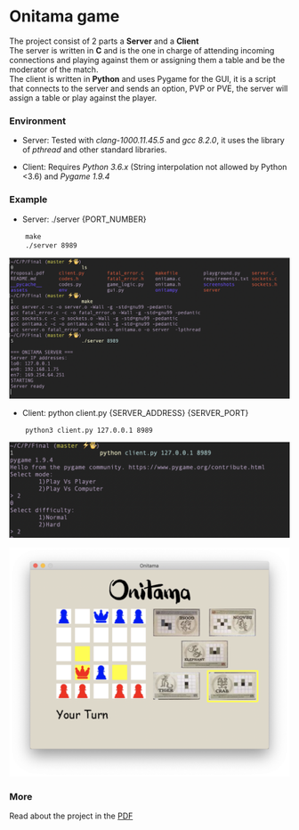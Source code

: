 <h1>Onitama game</h1>
The project consist of 2 parts a <b>Server</b> and a <b>Client</b><br/>
The server is written in <b>C</b> and is the one in charge of attending incoming connections and playing against them or assigning them a table and be the moderator of the match.<br/>
The client is written in <b>Python</b> and uses Pygame for the GUI, it is a script that connects to the server and sends an option, PVP or PVE, the server will assign a table or play against the player. <br/>

<h3>Environment</h3>

- Server: Tested with <i>clang-1000.11.45.5</i> and <i>gcc 8.2.0</i>, it uses the library of <i>pthread</i> and other standard libraries.<br/>

- Client: Requires <i>Python 3.6.x</i> (String interpolation not allowed by Python <3.6) and <i>Pygame 1.9.4</i>

<h3>Example</h3>

* Server: ./server {PORT_NUMBER}

``` 
    make
    ./server 8989
```

![Init Server](https://github.com/rubcuadra/TC2025_PA/blob/master/Final/screenshots/server.png)

* Client: python client.py {SERVER_ADDRESS} {SERVER_PORT}

```
    python3 client.py 127.0.0.1 8989
```

![Init Client](https://github.com/rubcuadra/TC2025_PA/blob/master/Final/screenshots/client.png)

![Board Example](https://github.com/rubcuadra/TC2025_PA/blob/master/Final/screenshots/GUI.png)

<h3>More</h3>

Read about the project in the [PDF](https://github.com/rubcuadra/TC2025_PA/blob/master/Final/man.pdf)